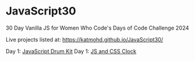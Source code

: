 # JavaScript30
 30 Day Vanilla JS for Women Who Code's Days of Code Challenge 2024

 Live projects listed at: https://katmohd.github.io/JavaScript30/

 Day 1: [JavaScript Drum Kit](https://katmohd.github.io/JavaScript30/01%20-%20JavaScript%20Drum%20Kit/)
 Day 1: [JS and CSS Clock](https://katmohd.github.io/JavaScript30/02%20-%20JS%20and%20CSS%20Clock/)
